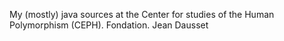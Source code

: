 My (mostly) java sources at the Center for studies of the Human Polymorphism (CEPH). Fondation. Jean Dausset